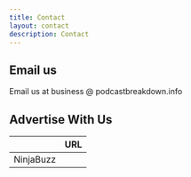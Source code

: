 ```yaml
---
title: Contact
layout: contact
description: Contact
---
```


## Email us

Email us at business @ podcastbreakdown.info

## Advertise With Us

|        | URL   |
| --------- | --------------- |
| NinjaBuzz    | [](https://ninjabuzz.io/podcast-breakdown)  |
